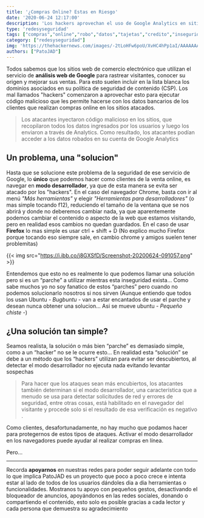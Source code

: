 ```yaml
---
title: '¿Compras Online? Estas en Riesgo'
date: '2020-06-24 12:17:00'
description: 'Los hackers aprovechan el uso de Google Analytics en sitios de comercio electrónico para robar las tarjetas de crédito.'
type: 'redesyseguridad'
tags: ["compras","online","robo","datos","tajetas","credito","inseguridad","google","analytics","hackers"]
category: ["redesyseguridad"]
img: 'https://thehackernews.com/images/-2tLoHFw6poU/XvHC4hPp1aI/AAAAAAAAAfc/QjDS17YJCnMcodRnVkNYHNCigRGgzpaKgCLcBGAsYHQ/s728-e100/google-analytics.jpg'
authors: ["PatoJAD"]
---
```




Todos sabemos que los sitios web de comercio electrónico que utilizan el servicio de **análisis web de Google** para rastrear visitantes, conocer su origen y mejorar sus ventas. Para esto suelen incluir en la lista blanca los dominios asociados en su política de seguridad de contenido (CSP). Los mal llamados "hackers" comenzaron a aprovechar esto para ejecutar código malicioso que les permite hacerse con los datos bancarios de los clientes que realizan compras online en los sitios atacados.



> Los atacantes inyectaron código malicioso en los sitios, que recopilaron todos los datos ingresados ​​por los usuarios y luego los enviaron a través de Analytics. Como resultado, los atacantes podían acceder a los datos robados en su cuenta de Google Analytics




## Un problema, una "solucion"



Hasta que se solucione este problema de la seguridad de ese servicio de Google, lo **único** que podemos hacer como clientes de la venta online, es navegar en **modo desarrollador**, ya que de esta manera se evita ser atacado por los "hackers". En el caso del navegador Chrome, basta con ir al menú *"Más herramientas"* y elegir *"Herramientas para desarrolladores"* (o mas simple tocando f12), reduciendo el tamaño de la ventana que se nos abrirá y donde no deberemos cambiar nada, ya que aparentemente podemos cambiar el contenido o aspecto de la web que estamos visitando, pero en realidad esos cambios no quedan guardados. En el caso de usar **Firefox** lo mas simple es usar ctrl + shift + D (No explico mucho Firefox porque tocando eso siempre sale, en cambio chrome y amigos suelen tener problemitas)


{{< img src="https://i.ibb.co/j8GXSfD/Screenshot-20200624-091057.png" >}}


Entendemos que esto no es realmente lo que podemos llamar una solución pero si es un “parche” a utilizar mientras esta inseguridad exista… Como sabe muchos yo no soy fanatico de estos “parches” pero cuando no podemos solucionarlo nosotros si nos sirven (Aunque entiendo que todos los usan Ubuntu *- Bugbuntu -* van a estar encantados de usar el parche y desean nunca obtener una solucion… Asi se mueve ubuntu *- Pequeño chiste -*)




## ¿Una solución tan simple?



Seamos realista, la solución o más bien “parche” es demasiado simple, como a un “hacker” no se le ocurre esto… En realidad esta “solución” se debe a un método que los “hackers”  utilizan para evitar ser descubiertos, al detectar el modo desarrollador no ejecuta nada evitando levantar sospechas



> Para hacer que los ataques sean más encubiertos, los atacantes también determinan si el modo desarrollador, una característica que a menudo se usa para detectar solicitudes de red y errores de seguridad, entre otras cosas, está habilitado en el navegador del visitante y procede solo si el resultado de esa verificación es negativo .



Como clientes, desafortunadamente, no hay mucho que podamos hacer para protegernos de estos tipos de ataques. Activar el modo desarrollador en los navegadores puede ayudar al realizar compras en línea.

Pero...



---



Recorda **apoyarnos** en nuestras redes para poder seguir adelante con todo lo que implica PatoJAD es un proyecto que poco a poco crece e intenta estar al lado de todos de los usuarios dándoles dia a dia herramientas o funcionalidades. Mostranos tu apoyo con pequeños gestos, desactivando el bloqueador de anuncios, apoyándonos en las redes sociales, donando o compartiendo el contenido, esto solo es posible gracias a cada lector y cada persona que demuestra su agradecimiento

